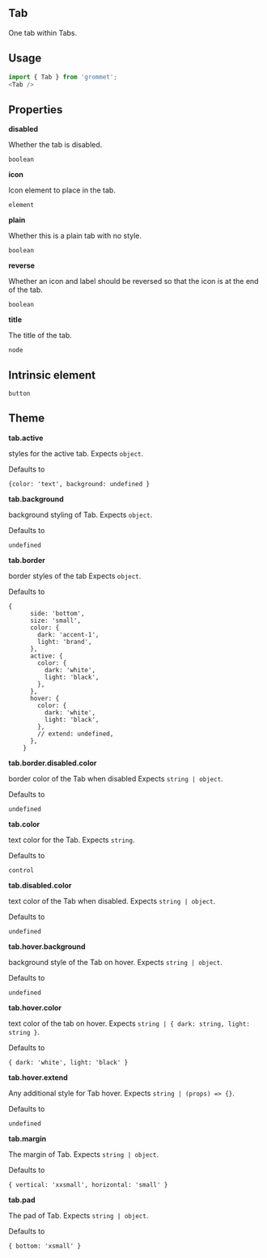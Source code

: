 ## Tab
One tab within Tabs.

## Usage

```javascript
import { Tab } from 'grommet';
<Tab />
```

## Properties

**disabled**

Whether the tab is disabled.

```
boolean
```

**icon**

Icon element to place in the tab.

```
element
```

**plain**

Whether this is a plain tab with no style.

```
boolean
```

**reverse**

Whether an icon and label should be reversed so that the icon is at the
              end of the tab.

```
boolean
```

**title**

The title of the tab.

```
node
```
  
## Intrinsic element

```
button
```
## Theme
  
**tab.active**

styles for the active tab. Expects `object`.

Defaults to

```
{color: 'text', background: undefined }
```

**tab.background**

background styling of Tab. Expects `object`.

Defaults to

```
undefined
```

**tab.border**

border styles of the tab Expects `object`.

Defaults to

```
{
      side: 'bottom',
      size: 'small',
      color: {
        dark: 'accent-1',
        light: 'brand',
      },
      active: {
        color: {
          dark: 'white',
          light: 'black',
        },
      },
      hover: {
        color: {
          dark: 'white',
          light: 'black',
        },
        // extend: undefined,
      },
    }
```

**tab.border.disabled.color**

border color of the Tab when disabled Expects `string | object`.

Defaults to

```
undefined
```

**tab.color**

text color for the Tab. Expects `string`.

Defaults to

```
control
```

**tab.disabled.color**

text color of the Tab when disabled. Expects `string | object`.

Defaults to

```
undefined
```

**tab.hover.background**

background style of the Tab on hover. Expects `string | object`.

Defaults to

```
undefined
```

**tab.hover.color**

text color of the tab on hover. Expects `string | { dark: string, light: string }`.

Defaults to

```
{ dark: 'white', light: 'black' }
```

**tab.hover.extend**

Any additional style for Tab hover. Expects `string | (props) => {}`.

Defaults to

```
undefined
```

**tab.margin**

The margin of Tab. Expects `string | object`.

Defaults to

```
{ vertical: 'xxsmall', horizontal: 'small' }
```

**tab.pad**

The pad of Tab. Expects `string | object`.

Defaults to

```
{ bottom: 'xsmall' }
```

